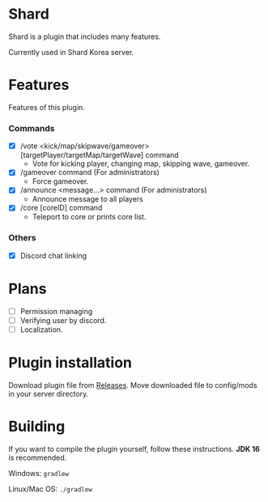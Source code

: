 # Shard
Shard is a plugin that includes many features.

Currently used in Shard Korea server.

# Features
Features of this plugin.

### Commands
- [X] /vote <kick/map/skipwave/gameover> [targetPlayer/targetMap/targetWave] command
  - Vote for kicking player, changing map, skipping wave, gameover.
- [X] /gameover command (For administrators)
  - Force gameover.
- [X] /announce <message...> command (For administrators)
  - Announce message to all players
- [X] /core [coreID] command
  - Teleport to core or prints core list.

### Others
- [X] Discord chat linking

# Plans
- [ ] Permission managing
- [ ] Verifying user by discord.
- [ ] Localization.

# Plugin installation
Download plugin file from [Releases](https://github.com/devlaq/Shard/releases).
Move downloaded file to config/mods in your server directory.

# Building
If you want to compile the plugin yourself, follow these instructions. **JDK 16** is recommended.

Windows: `gradlew`

Linux/Mac OS: `./gradlew`
